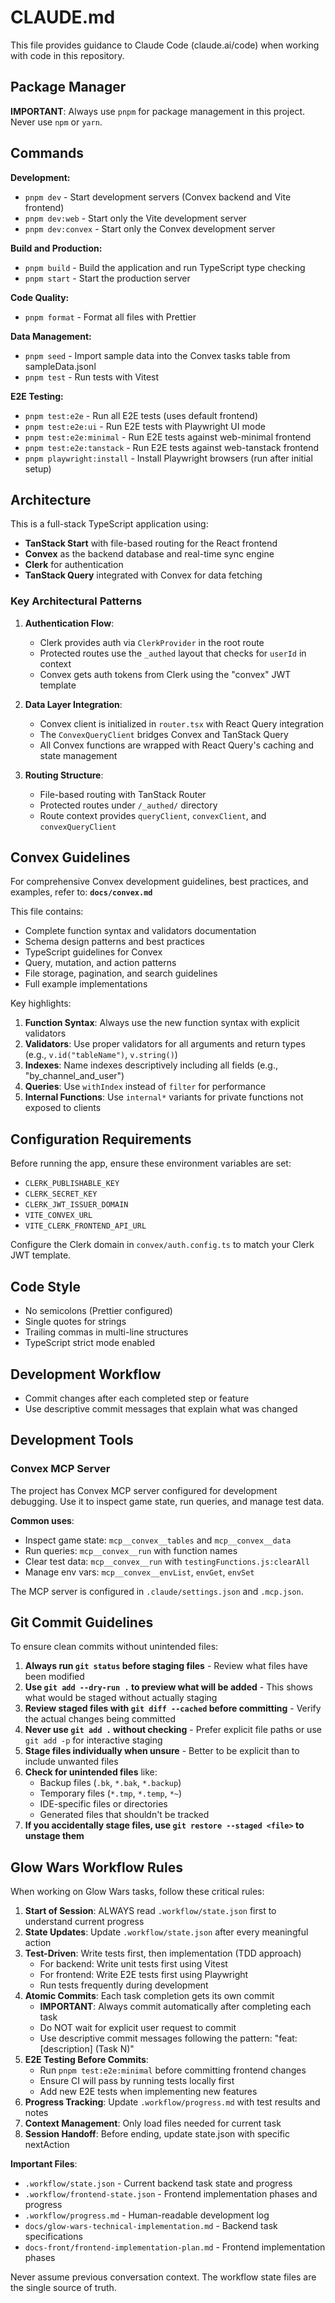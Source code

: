 # CLAUDE.md

This file provides guidance to Claude Code (claude.ai/code) when working with code in this repository.

## Package Manager

**IMPORTANT**: Always use `pnpm` for package management in this project. Never use `npm` or `yarn`.

## Commands

**Development:**

- `pnpm dev` - Start development servers (Convex backend and Vite frontend)
- `pnpm dev:web` - Start only the Vite development server
- `pnpm dev:convex` - Start only the Convex development server

**Build and Production:**

- `pnpm build` - Build the application and run TypeScript type checking
- `pnpm start` - Start the production server

**Code Quality:**

- `pnpm format` - Format all files with Prettier

**Data Management:**

- `pnpm seed` - Import sample data into the Convex tasks table from sampleData.jsonl
- `pnpm test` - Run tests with Vitest

**E2E Testing:**

- `pnpm test:e2e` - Run all E2E tests (uses default frontend)
- `pnpm test:e2e:ui` - Run E2E tests with Playwright UI mode
- `pnpm test:e2e:minimal` - Run E2E tests against web-minimal frontend
- `pnpm test:e2e:tanstack` - Run E2E tests against web-tanstack frontend
- `pnpm playwright:install` - Install Playwright browsers (run after initial setup)

## Architecture

This is a full-stack TypeScript application using:

- **TanStack Start** with file-based routing for the React frontend
- **Convex** as the backend database and real-time sync engine
- **Clerk** for authentication
- **TanStack Query** integrated with Convex for data fetching

### Key Architectural Patterns

1. **Authentication Flow**:
   - Clerk provides auth via `ClerkProvider` in the root route
   - Protected routes use the `_authed` layout that checks for `userId` in context
   - Convex gets auth tokens from Clerk using the "convex" JWT template

2. **Data Layer Integration**:
   - Convex client is initialized in `router.tsx` with React Query integration
   - The `ConvexQueryClient` bridges Convex and TanStack Query
   - All Convex functions are wrapped with React Query's caching and state management

3. **Routing Structure**:
   - File-based routing with TanStack Router
   - Protected routes under `/_authed/` directory
   - Route context provides `queryClient`, `convexClient`, and `convexQueryClient`

## Convex Guidelines

For comprehensive Convex development guidelines, best practices, and examples, refer to:
**`docs/convex.md`**

This file contains:
- Complete function syntax and validators documentation
- Schema design patterns and best practices
- TypeScript guidelines for Convex
- Query, mutation, and action patterns
- File storage, pagination, and search guidelines
- Full example implementations

Key highlights:
1. **Function Syntax**: Always use the new function syntax with explicit validators
2. **Validators**: Use proper validators for all arguments and return types (e.g., `v.id("tableName")`, `v.string()`)
3. **Indexes**: Name indexes descriptively including all fields (e.g., "by_channel_and_user")
4. **Queries**: Use `withIndex` instead of `filter` for performance
5. **Internal Functions**: Use `internal*` variants for private functions not exposed to clients

## Configuration Requirements

Before running the app, ensure these environment variables are set:

- `CLERK_PUBLISHABLE_KEY`
- `CLERK_SECRET_KEY`
- `CLERK_JWT_ISSUER_DOMAIN`
- `VITE_CONVEX_URL`
- `VITE_CLERK_FRONTEND_API_URL`

Configure the Clerk domain in `convex/auth.config.ts` to match your Clerk JWT template.

## Code Style

- No semicolons (Prettier configured)
- Single quotes for strings
- Trailing commas in multi-line structures
- TypeScript strict mode enabled

## Development Workflow

- Commit changes after each completed step or feature
- Use descriptive commit messages that explain what was changed

## Development Tools

### Convex MCP Server

The project has Convex MCP server configured for development debugging.
Use it to inspect game state, run queries, and manage test data.

**Common uses**:
- Inspect game state: `mcp__convex__tables` and `mcp__convex__data`
- Run queries: `mcp__convex__run` with function names
- Clear test data: `mcp__convex__run` with `testingFunctions.js:clearAll`
- Manage env vars: `mcp__convex__envList`, `envGet`, `envSet`

The MCP server is configured in `.claude/settings.json` and `.mcp.json`.

## Git Commit Guidelines

To ensure clean commits without unintended files:

1. **Always run `git status` before staging files** - Review what files have been modified
2. **Use `git add --dry-run .` to preview what will be added** - This shows what would be staged without actually staging
3. **Review staged files with `git diff --cached` before committing** - Verify the actual changes being committed
4. **Never use `git add .` without checking** - Prefer explicit file paths or use `git add -p` for interactive staging
5. **Stage files individually when unsure** - Better to be explicit than to include unwanted files
6. **Check for unintended files** like:
   - Backup files (`.bk`, `*.bak`, `*.backup`)
   - Temporary files (`*.tmp`, `*.temp`, `*~`)
   - IDE-specific files or directories
   - Generated files that shouldn't be tracked
7. **If you accidentally stage files, use `git restore --staged <file>` to unstage them**

## Glow Wars Workflow Rules

When working on Glow Wars tasks, follow these critical rules:

1. **Start of Session**: ALWAYS read `.workflow/state.json` first to understand current progress
2. **State Updates**: Update `.workflow/state.json` after every meaningful action
3. **Test-Driven**: Write tests first, then implementation (TDD approach)
   - For backend: Write unit tests first using Vitest
   - For frontend: Write E2E tests first using Playwright
   - Run tests frequently during development
4. **Atomic Commits**: Each task completion gets its own commit
   - **IMPORTANT**: Always commit automatically after completing each task
   - Do NOT wait for explicit user request to commit
   - Use descriptive commit messages following the pattern: "feat: [description] (Task N)"
5. **E2E Testing Before Commits**: 
   - Run `pnpm test:e2e:minimal` before committing frontend changes
   - Ensure CI will pass by running tests locally first
   - Add new E2E tests when implementing new features
6. **Progress Tracking**: Update `.workflow/progress.md` with test results and notes
7. **Context Management**: Only load files needed for current task
8. **Session Handoff**: Before ending, update state.json with specific nextAction

**Important Files**:

- `.workflow/state.json` - Current backend task state and progress
- `.workflow/frontend-state.json` - Frontend implementation phases and progress
- `.workflow/progress.md` - Human-readable development log
- `docs/glow-wars-technical-implementation.md` - Backend task specifications
- `docs-front/frontend-implementation-plan.md` - Frontend implementation phases

Never assume previous conversation context. The workflow state files are the single source of truth.
